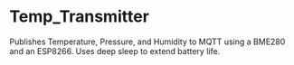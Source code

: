 # Temp_Transmitter
Publishes Temperature, Pressure, and Humidity to MQTT using a BME280 and an ESP8266. Uses deep sleep to extend battery life.

